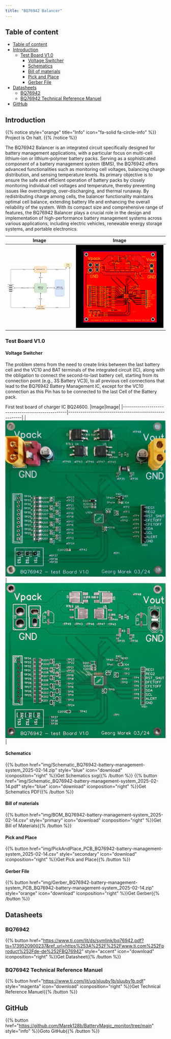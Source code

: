 ```yaml
---
title: "BQ76942 Balancer"
---
```


## Table of content
<!-- TOC tocDepth:2..3 chapterDepth:2..6 -->
- [Table of content](#table-of-content)
- [Introduction](#introduction)
  - [Test Board V1.0](#test-board-v10)
    - [Voltage Switcher](#voltage-switcher)
    - [Schematics](#schematics)
    - [Bill of materials](#bill-of-materials)
    - [Pick and Place](#pick-and-place)
    - [Gerber File](#gerber-file)
- [Datasheets](#datasheets)
  - [BQ76942](#bq76942)
  - [BQ76942 Technical Reference Manuel](#bq76942-technical-reference-manuel)
- [GitHub](#github)
<!-- /TOC -->

## Introduction

{{% notice style="orange" title="Info" icon="fa-solid fa-circle-info" %}}
Project is On halt.
{{% /notice %}}

The BQ76942 Balancer is an integrated circuit specifically designed for battery management applications, with a particular focus on multi-cell lithium-ion or lithium-polymer battery packs. 
Serving as a sophisticated component of a battery management system (BMS), the BQ76942 offers advanced functionalities such as monitoring cell voltages, balancing charge distribution, and sensing temperature levels. 
Its primary objective is to ensure the safe and efficient operation of battery packs by closely monitoring individual cell voltages and temperature, thereby preventing issues like overcharging, over-discharging, and thermal runaway. 
By redistributing charge among cells, the balancer functionality maintains optimal cell balance, extending battery life and enhancing the overall reliability of the system. With its compact size and comprehensive range of features, the BQ76942 Balancer plays a crucial role in the design and implementation of high-performance battery management systems across various applications, including electric vehicles, renewable energy storage systems, and portable electronics.

|Image|Image|
|-----------------------------------------------|----------------------------------------------------|
|![alt text](img/image.png)|![alt text](img/PCB_PCB_BQ76942-battery-management-system_2025-02-14.svg)|

### Test Board V1.0

#### Voltage Switcher 
The problem stems from the need to create links between the last battery cell and the VC10 and BAT terminals of the integrated circuit (IC), along with the obligation to connect the second-to-last battery cell, starting from its connection point (e.g., 3S Battery VC3), to all previous cell connections that lead to the BQ76942 Battery Management IC, except for the VC10 connection as this Pin has to be connected to the last Cell of the Battery pack.

First test board of charger IC BQ24600.
|Image|Image|
|--------------------------------------------------|-------------------------------------------------------|
|![imageTestBoard](img/WhatsApp%20Image%202025-02-14%20at%2009.49.10.jpeg)|![img](img/WhatsApp%20Image%202025-02-14%20at%2009.48.39.jpeg)|

#### Schematics
{{% button href="img/Schematic_BQ76942-battery-management-system_2025-02-14.zip" style="blue" icon="download" iconposition="right" %}}Get Schematics svg{{% /button %}}
{{% button href="img/Schematic_BQ76942-battery-management-system_2025-02-14.pdf" style="blue" icon="download" iconposition="right" %}}Get Schematics PDF{{% /button %}}

#### Bill of materials
{{% button href="img/BOM_BQ76942-battery-management-system_2025-02-14.csv" style="primary" icon="download" iconposition="right" %}}Get Bill of Materials{{% /button %}}

#### Pick and Place
{{% button href="img/PickAndPlace_PCB_BQ76942-battery-management-system_2025-02-14.csv" style="secondary" icon="download" iconposition="right" %}}Get Pick and Place{{% /button %}}

#### Gerber File
{{% button href="img/Gerber_BQ76942-battery-management-system_PCB_BQ76942-battery-management-system_2025-02-14.zip" style="orange" icon="download" iconposition="right" %}}Get Gerber{{% /button %}}


## Datasheets
### BQ76942
{{% button href="https://www.ti.com/lit/ds/symlink/bq76942.pdf?ts=1739520900237&ref_url=https%253A%252F%252Fwww.ti.com%252Fproduct%252Fde-de%252FBQ76942" style="accent" icon="download" iconposition="right" %}}Get Datasheet{{% /button %}}

### BQ76942 Technical Reference Manuel
{{% button href="https://www.ti.com/lit/ug/sluuby1b/sluuby1b.pdf" style="magenta" icon="download" iconposition="right" %}}Get Technical Reference Manuel{{% /button %}}

## GitHub 
{{% button href="https://github.com/Marek128b/BatteryMagic_monitor/tree/main" style="info" %}}Goto GitHub{{% /button %}}
